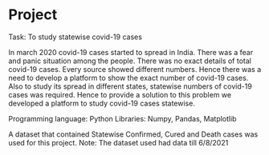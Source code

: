 # Project

Task: To study statewise covid-19 cases

In march 2020 covid-19 cases started to spread in India. There was a fear and panic situation among the people. There was no exact details of total covid-19 cases. Every source showed different numbers. Hence there was a need to develop a platform to show the exact number of covid-19 cases. Also to study its spread in different states, statewise numbers of covid-19 cases was required.
Hence to provide a solution to this problem we developed a platform to study covid-19 cases statewise.

Programming language: Python
Libraries: Numpy, Pandas, Matplotlib

A dataset that contained Statewise Confirmed, Cured and Death cases was used for this project.
Note: The dataset used had data till 6/8/2021

